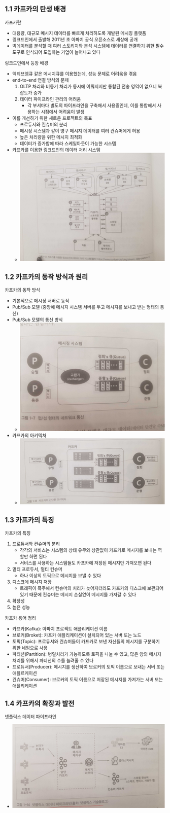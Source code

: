 ## 1.1 카프카의 탄생 배경
카프카란
- 대용량, 대규모 메시지 데이터를 빠르게 처리하도록 개발된 메시징 플랫폼
- 링크드인에서 출발해 2011년 초 아파치 공식 오픈소스로 세상에 공개
- 빅데이터를 분석할 때 여러 스토리지와 분석 시스템에 데이터를 연결하기 위한 필수 도구로 인식되어 도입하는 기업이 늘어나고 있다

링크드인에서 등장 배경
- 액티브엠큐 같은 메시지큐를 이용했는데, 성능 문제로 어려움을 겪음
- end-to-end 연결 방식의 문제
   1. OLTP 처리와 비동기 처리가 동시에 이뤄지지만 통합된 전송 영역이 없으니 복잡도가 증가
   2. 데이터 파이프라인 관리의 어려움
      - 각 부서마다 별도의 파이프라인을 구축해서 사용중인데, 이를 통합해서 사용하는 시점에서 어려움이 발생
- 이를 개선하기 위한 새로운 프로젝트의 목표
   - 프로듀서와 컨슈머의 분리
   - 메시징 시스템과 같이 영구 메시지 데이터를 여러 컨슈머에게 허용
   - 높은 처리량을 위한 메시지 최적화
   - 데이터가 증가함에 따라 스케일아웃이 가능한 시스템
- 카프카를 이용한 링크드인의 데이터 처리 시스템
   - ![1-3](/Images/카프카/1-3.jpg)

## 1.2 카프카의 동작 방식과 원리
카프카의 동작 방식
- 기본적으로 메시징 서버로 동작
- Pub/Sub 모델 (중앙에 메시지 시스템 서버를 두고 메시지를 보내고 받는 형태의 통신)
- Pub/Sub 모델의 통신 방식
   - ![1-7](/Images/카프카/1-7.jpg)
- 카프카의 아키텍처
   - ![1-8](/Images/카프카/1-8.jpg)

## 1.3 카프카의 특징
카프카의 특징
1. 프로듀서와 컨슈머의 분리
   - 각각의 서비스는 시스템의 상태 유무와 상관없이 카프카로 메시지를 보내는 역할만 하면 된다
   - 서비스를 사용하는 시스템들도 카프카에 저장된 메시지만 가져오면 된다
2. 멀티 프로듀서, 멀티 컨슈머
   - 하나 이상의 토픽으로 메시지를 보낼 수 있다
3. 디스크에 메시지 저장
   - 트래픽이 폭주해서 컨슈머의 처리가 늦어지더라도 카프카의 디스크에 보관되어 있기 때문에 컨슈머는 메시지 손실없이 메시지를 가져갈 수 있다
4. 확장성
5. 높은 성능

카프카 용어 정리
- 카프카(Kafka): 아파치 프로젝트 애플리케이션 이름
- 브로커(Broket): 카프카 애플리케이션이 설치되어 있는 서버 또는 노드
- 토픽(Topic): 프로듀서와 컨슈머들이 카프카로 보낸 자신들의 메시지를 구분하기 위한 네임으로 사용
- 파티션(Partition): 병럴처리가 가능하도록 토픽을 나눌 수 있고, 많은 양의 메시지 처리를 위해서 파티션의 수를 늘려줄 수 있다
- 프로듀서(Producer): 메시지를 생산하여 브로커의 토픽 이름으로 보내는 서버 또는 애플르케이션
- 컨슈머(Consumer): 브로커의 토픽 이름으로 저장된 메시지를 가져가는 서버 또는 애플리케이션

## 1.4 카프카의 확장과 발전
넷플릭스 데이터 파이프라인
- ![1-14](/Images/카프카/1-14.png)


